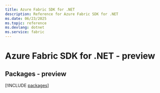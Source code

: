 ```yaml
---
title: Azure Fabric SDK for .NET
description: Reference for Azure Fabric SDK for .NET
ms.date: 06/23/2025
ms.topic: reference
ms.devlang: dotnet
ms.service: fabric
---
```

# Azure Fabric SDK for .NET - preview
## Packages - preview
[!INCLUDE [packages](fabric-index.md)]